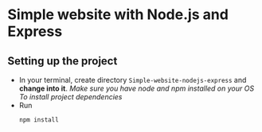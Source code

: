 # Simple website with Node.js and Express

## Setting up the project

* In your terminal, create directory `Simple-website-nodejs-express` and **change into it**.
*Make sure you have node and npm installed on your OS*
*To install project dependencies*
* Run 
  ```bash
  npm install
  ```
 
